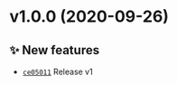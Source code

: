 # v1.0.0 (2020-09-26)

## ✨ New features

- [`ce05011`](https://github.com/koj-co/template/commit/ce05011)  Release v1
